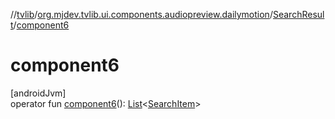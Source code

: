 //[tvlib](../../../index.md)/[org.mjdev.tvlib.ui.components.audiopreview.dailymotion](../index.md)/[SearchResult](index.md)/[component6](component6.md)

# component6

[androidJvm]\
operator fun [component6](component6.md)(): [List](https://kotlinlang.org/api/latest/jvm/stdlib/kotlin.collections/-list/index.html)&lt;[SearchItem](../-search-item/index.md)&gt;
